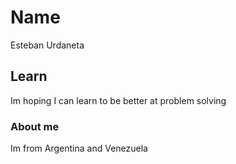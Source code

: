 # Name
  Esteban Urdaneta
## Learn
  Im hoping I can learn to be better at problem solving
### About me
  Im from Argentina and Venezuela

